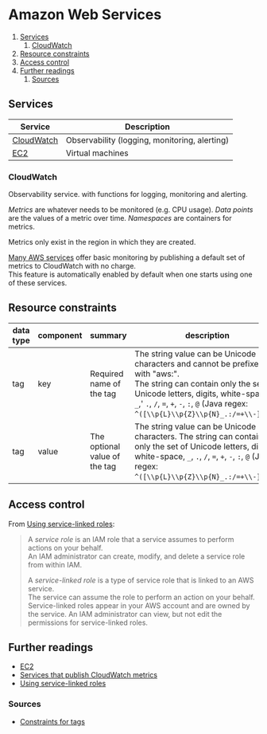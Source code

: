 # Amazon Web Services

1. [Services](#services)
   1. [CloudWatch](#cloudwatch)
1. [Resource constraints](#resource-constraints)
1. [Access control](#access-control)
1. [Further readings](#further-readings)
   1. [Sources](#sources)

## Services

| Service      | Description                                   |
| ------------ | --------------------------------------------- |
| [CloudWatch] | Observability (logging, monitoring, alerting) |
| [EC2]        | Virtual machines                              |

### CloudWatch

Observability service. with functions for logging, monitoring and alerting.

_Metrics_ are whatever needs to be monitored (e.g. CPU usage). _Data points_ are the values of a metric over time.
_Namespaces_ are containers for metrics.

Metrics only exist in the region in which they are created.

[Many AWS services][services that publish cloudwatch metrics] offer basic monitoring by publishing a default set of metrics to CloudWatch with no charge.<br/>
This feature is automatically enabled by default when one starts using one of these services.

## Resource constraints

| data type | component | summary                       | description                                                                                                                                                                                                                                                | type   | length   | pattern                           | required |
| --------- | --------- | ----------------------------- | ---------------------------------------------------------------------------------------------------------------------------------------------------------------------------------------------------------------------------------------------------------- | ------ | -------- | --------------------------------- | -------- |
| tag       | key       | Required name of the tag      | The string value can be Unicode characters and cannot be prefixed with "aws:".<br/>The string can contain only the set of Unicode letters, digits, white-space, `_`,' `.`, `/`, `=`, `+`, `-`, `:`, `@` (Java regex: `^([\\p{L}\\p{Z}\\p{N}_.:/=+\\-]*)$`) | String | 1 to 128 | `^([\p{L}\p{Z}\p{N}_.:/=+\-@]*)$` | Yes      |
| tag       | value     | The optional value of the tag | The string value can be Unicode characters. The string can contain only the set of Unicode letters, digits, white-space, `_`, `.`, `/`, `=`, `+`, `-`, `:`, `@` (Java regex: `^([\\p{L}\\p{Z}\\p{N}_.:/=+\\-]*)$"`)                                        | String | 0 to 256 | `^([\p{L}\p{Z}\p{N}_.:/=+\-@]*)$` | Yes      |

## Access control

From [Using service-linked roles]:

> A _service role_ is an IAM role that a service assumes to perform actions on your behalf.<br/>
> An IAM administrator can create, modify, and delete a service role from within IAM.
>
> A _service-linked role_ is a type of service role that is linked to an AWS service.<br/>
> The service can assume the role to perform an action on your behalf.<br/>
> Service-linked roles appear in your AWS account and are owned by the service. An IAM administrator can view, but not edit the permissions for service-linked roles.

## Further readings

- [EC2]
- [Services that publish CloudWatch metrics]
- [Using service-linked roles]

### Sources

- [Constraints for tags][constraints  tag]

<!--
  References
  -->

<!-- In-article sections -->
[cloudwatch]: #cloudwatch

<!-- Knowledge base -->
[ec2]: ec2.md

<!-- Upstream -->
[constraints  tag]: https://docs.aws.amazon.com/directoryservice/latest/devguide/API_Tag.html
[services that publish cloudwatch metrics]: https://docs.aws.amazon.com/AmazonCloudWatch/latest/monitoring/aws-services-cloudwatch-metrics.html
[what is cloudwatch]: https://docs.aws.amazon.com/AmazonCloudWatch/latest/monitoring/WhatIsCloudWatch.html
[using service-linked roles]: https://docs.aws.amazon.com/IAM/latest/UserGuide/using-service-linked-roles.html

